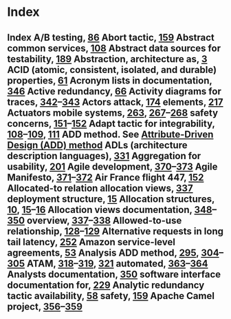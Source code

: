# Index

## Index A/B testing, [86](ch05.xhtml#page_86) Abort tactic, [159](ch10.xhtml#page_159) Abstract common services, [108](ch07.xhtml#page_108) Abstract data sources for testability, [189](ch12.xhtml#page_189) Abstraction, architecture as, [3](ch01.xhtml#page_3) ACID (atomic, consistent, isolated, and durable) properties, [61](ch04.xhtml#page_61) Acronym lists in documentation, [346](ch22.xhtml#page_346) Active redundancy, [66](ch04.xhtml#page_66) Activity diagrams for traces, [342](ch22.xhtml#page_342)–[343](ch22.xhtml#page_343) Actors attack, [174](ch11.xhtml#page_174) elements, [217](ch15.xhtml#page_217) Actuators mobile systems, [263](ch18.xhtml#page_263), [267](ch18.xhtml#page_267)–[268](ch18.xhtml#page_268) safety concerns, [151](ch10.xhtml#page_151)–[152](ch10.xhtml#page_152) Adapt tactic for integrability, [108](ch07.xhtml#page_108)–[109](ch07.xhtml#page_109), [111](ch07.xhtml#page_111) ADD method. See [Attribute-Driven Design (ADD) method](index.xhtml#ind50) ADLs (architecture description languages), [331](ch22.xhtml#page_331) Aggregation for usability, [201](ch13.xhtml#page_201) Agile development, [370](ch24.xhtml#page_370)–[373](ch24.xhtml#page_373) Agile Manifesto, [371](ch24.xhtml#page_371)–[372](ch24.xhtml#page_372) Air France flight 447, [152](ch10.xhtml#page_152) Allocated-to relation allocation views, [337](ch22.xhtml#page_337) deployment structure, [15](ch01.xhtml#page_15) Allocation structures, [10](ch01.xhtml#page_10), [15](ch01.xhtml#page_15)–[16](ch01.xhtml#page_16) Allocation views documentation, [348](ch22.xhtml#page_348)–[350](ch22.xhtml#page_350) overview, [337](ch22.xhtml#page_337)–[338](ch22.xhtml#page_338) Allowed-to-use relationship, [128](ch08.xhtml#page_128)–[129](ch08.xhtml#page_129) Alternative requests in long tail latency, [252](ch17.xhtml#page_252) Amazon service-level agreements, [53](ch04.xhtml#page_53) Analysis ADD method, [295](ch20.xhtml#page_295), [304](ch20.xhtml#page_304)–[305](ch20.xhtml#page_305) ATAM, [318](ch21.xhtml#page_318)–[319](ch21.xhtml#page_319), [321](ch21.xhtml#page_321) automated, [363](ch23.xhtml#page_363)–[364](ch23.xhtml#page_364) Analysts documentation, [350](ch22.xhtml#page_350) software interface documentation for, [229](ch15.xhtml#page_229) Analytic redundancy tactic availability, [58](ch04.xhtml#page_58) safety, [159](ch10.xhtml#page_159) Apache Camel project, [356](ch23.xhtml#page_356)–[359](ch23.xhtml#page_359)
